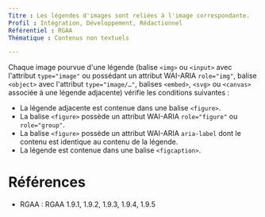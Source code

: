 ```yaml
---
Titre : Les légendes d'images sont reliées à l'image correspondante.
Profil : Intégration, Développement, Rédactionnel
Référentiel : RGAA
Thématique : Contenus non textuels

---
```

Chaque image pourvue d'une légende (balise `<img>` ou `<input>` avec l'attribut `type="image"` ou possédant un attribut WAI-ARIA `role="img"`, balise `<object>` avec l'attribut `type="image/…"`, balises `<embed>`, `<svg>` ou `<canvas>` associée à une légende adjacente) vérifie les conditions suivantes :
* La légende adjacente est contenue dans une balise `<figure>`.
* La balise `<figure>` possède un attribut WAI-ARIA `role="figure"` ou `role="group"`.
* La balise `<figure>` possède un attribut WAI-ARIA `aria-label` dont le contenu est identique au contenu de la légende.
* La légende est contenue dans une balise `<figcaption>`.

# Références

*   RGAA : RGAA 1.9.1, 1.9.2, 1.9.3, 1.9.4, 1.9.5
